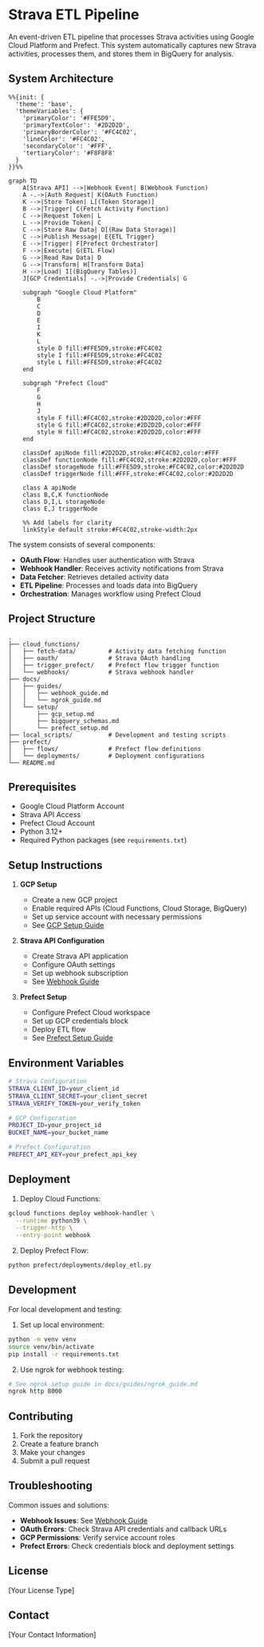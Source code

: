 # Strava ETL Pipeline

An event-driven ETL pipeline that processes Strava activities using Google Cloud Platform and Prefect. This system automatically captures new Strava activities, processes them, and stores them in BigQuery for analysis.

## System Architecture

```mermaid
%%{init: {
  'theme': 'base',
  'themeVariables': {
    'primaryColor': '#FFE5D9',
    'primaryTextColor': '#2D2D2D',
    'primaryBorderColor': '#FC4C02',
    'lineColor': '#FC4C02',
    'secondaryColor': '#FFF',
    'tertiaryColor': '#F8F8F8'
  }
}}%%

graph TD
    A[Strava API] -->|Webhook Event| B(Webhook Function)
    A -.->|Auth Request| K(OAuth Function)
    K -->|Store Token| L[(Token Storage)]
    B -->|Trigger| C(Fetch Activity Function)
    C -->|Request Token| L
    L -->|Provide Token| C
    C -->|Store Raw Data| D[(Raw Data Storage)]
    C -->|Publish Message| E{ETL Trigger}
    E -->|Trigger| F[Prefect Orchestrator]
    F -->|Execute| G(ETL Flow)
    G -->|Read Raw Data| D
    G -->|Transform| H[Transform Data]
    H -->|Load| I[(BigQuery Tables)]
    J[GCP Credentials] -.->|Provide Credentials| G

    subgraph "Google Cloud Platform"
        B
        C
        D
        E
        I
        K
        L
        style D fill:#FFE5D9,stroke:#FC4C02
        style I fill:#FFE5D9,stroke:#FC4C02
        style L fill:#FFE5D9,stroke:#FC4C02
    end

    subgraph "Prefect Cloud"
        F
        G
        H
        J
        style F fill:#FC4C02,stroke:#2D2D2D,color:#FFF
        style G fill:#FC4C02,stroke:#2D2D2D,color:#FFF
        style H fill:#FC4C02,stroke:#2D2D2D,color:#FFF
    end

    classDef apiNode fill:#2D2D2D,stroke:#FC4C02,color:#FFF
    classDef functionNode fill:#FC4C02,stroke:#2D2D2D,color:#FFF
    classDef storageNode fill:#FFE5D9,stroke:#FC4C02,color:#2D2D2D
    classDef triggerNode fill:#FFF,stroke:#FC4C02,color:#2D2D2D

    class A apiNode
    class B,C,K functionNode
    class D,I,L storageNode
    class E,J triggerNode

    %% Add labels for clarity
    linkStyle default stroke:#FC4C02,stroke-width:2px
```

The system consists of several components:
- **OAuth Flow**: Handles user authentication with Strava
- **Webhook Handler**: Receives activity notifications from Strava
- **Data Fetcher**: Retrieves detailed activity data
- **ETL Pipeline**: Processes and loads data into BigQuery
- **Orchestration**: Manages workflow using Prefect Cloud

## Project Structure

```
.
├── cloud_functions/
│   ├── fetch-data/         # Activity data fetching function
│   ├── oauth/              # Strava OAuth handling
│   ├── trigger_prefect/    # Prefect flow trigger function
│   └── webhooks/           # Strava webhook handler
├── docs/
│   ├── guides/
│   │   ├── webhook_guide.md
│   │   └── ngrok_guide.md
│   └── setup/
│       ├── gcp_setup.md
│       ├── bigquery_schemas.md
│       └── prefect_setup.md
├── local_scripts/          # Development and testing scripts
├── prefect/
│   ├── flows/              # Prefect flow definitions
│   └── deployments/        # Deployment configurations
└── README.md
```

## Prerequisites

- Google Cloud Platform Account
- Strava API Access
- Prefect Cloud Account
- Python 3.12+
- Required Python packages (see `requirements.txt`)

## Setup Instructions

1. **GCP Setup**
   - Create a new GCP project
   - Enable required APIs (Cloud Functions, Cloud Storage, BigQuery)
   - Set up service account with necessary permissions
   - See [GCP Setup Guide](docs/setup/gcp_setup.md)

2. **Strava API Configuration**
   - Create Strava API application
   - Configure OAuth settings
   - Set up webhook subscription
   - See [Webhook Guide](docs/guides/webhook_guide.md)

3. **Prefect Setup**
   - Configure Prefect Cloud workspace
   - Set up GCP credentials block
   - Deploy ETL flow
   - See [Prefect Setup Guide](docs/setup/prefect_setup.md)

## Environment Variables

```bash
# Strava Configuration
STRAVA_CLIENT_ID=your_client_id
STRAVA_CLIENT_SECRET=your_client_secret
STRAVA_VERIFY_TOKEN=your_verify_token

# GCP Configuration
PROJECT_ID=your_project_id
BUCKET_NAME=your_bucket_name

# Prefect Configuration
PREFECT_API_KEY=your_prefect_api_key
```

## Deployment

1. Deploy Cloud Functions:
```bash
gcloud functions deploy webhook-handler \
  --runtime python39 \
  --trigger-http \
  --entry-point webhook
```

2. Deploy Prefect Flow:
```bash
python prefect/deployments/deploy_etl.py
```

## Development

For local development and testing:
1. Set up local environment:
```bash
python -m venv venv
source venv/bin/activate
pip install -r requirements.txt
```

2. Use ngrok for webhook testing:
```bash
# See ngrok setup guide in docs/guides/ngrok_guide.md
ngrok http 8000
```

## Contributing

1. Fork the repository
2. Create a feature branch
3. Make your changes
4. Submit a pull request

## Troubleshooting

Common issues and solutions:
- **Webhook Issues**: See [Webhook Guide](docs/guides/webhook_guide.md)
- **OAuth Errors**: Check Strava API credentials and callback URLs
- **GCP Permissions**: Verify service account roles
- **Prefect Errors**: Check credentials block and deployment settings

## License

[Your License Type]

## Contact

[Your Contact Information]